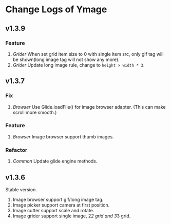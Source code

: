 # Change Logs of Ymage

## v1.3.9

### Feature

1. *Grider* When set grid item size to 0 with single item src, only gif tag will be shown(long image tag will not show any more).
2. *Grider* Update long image rule, change to ``height > width * 3``.

## v1.3.7

### Fix

1. *Browser* Use Glide.loadFile() for image browser adapter. (This can make scroll more smooth.)

### Feature

1. *Browser* Image browser support thumb images.

### Refactor

1. *Common* Update glide engine methods.

## v1.3.6

Stable version.

1. Image browser support gif/long image tag.
2. Image picker support camera at first position.
3. Image cutter support scale and rotate.
4. Image grider support single image, 2*2 grid and 3*3 grid.
